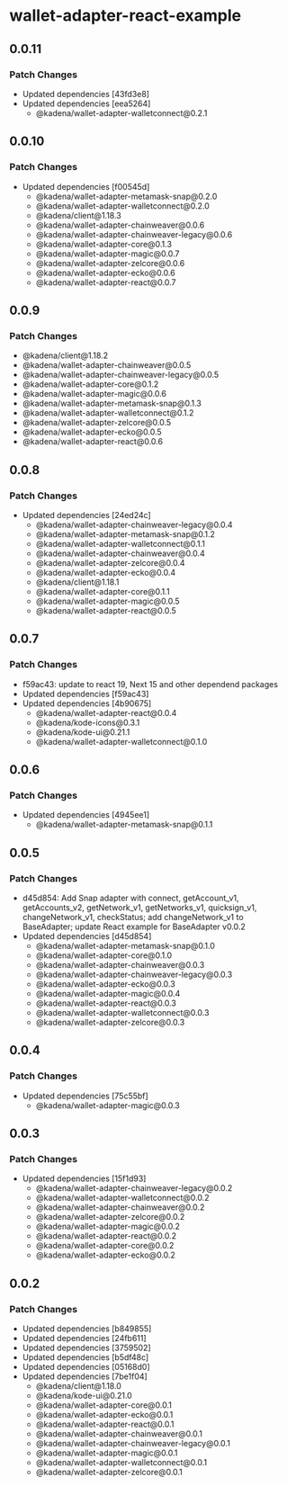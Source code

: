 # wallet-adapter-react-example

## 0.0.11

### Patch Changes

- Updated dependencies \[43fd3e8]
- Updated dependencies \[eea5264]
  - @kadena/wallet-adapter-walletconnect\@0.2.1

## 0.0.10

### Patch Changes

- Updated dependencies \[f00545d]
  - @kadena/wallet-adapter-metamask-snap\@0.2.0
  - @kadena/wallet-adapter-walletconnect\@0.2.0
  - @kadena/client\@1.18.3
  - @kadena/wallet-adapter-chainweaver\@0.0.6
  - @kadena/wallet-adapter-chainweaver-legacy\@0.0.6
  - @kadena/wallet-adapter-core\@0.1.3
  - @kadena/wallet-adapter-magic\@0.0.7
  - @kadena/wallet-adapter-zelcore\@0.0.6
  - @kadena/wallet-adapter-ecko\@0.0.6
  - @kadena/wallet-adapter-react\@0.0.7

## 0.0.9

### Patch Changes

- @kadena/client\@1.18.2
- @kadena/wallet-adapter-chainweaver\@0.0.5
- @kadena/wallet-adapter-chainweaver-legacy\@0.0.5
- @kadena/wallet-adapter-core\@0.1.2
- @kadena/wallet-adapter-magic\@0.0.6
- @kadena/wallet-adapter-metamask-snap\@0.1.3
- @kadena/wallet-adapter-walletconnect\@0.1.2
- @kadena/wallet-adapter-zelcore\@0.0.5
- @kadena/wallet-adapter-ecko\@0.0.5
- @kadena/wallet-adapter-react\@0.0.6

## 0.0.8

### Patch Changes

- Updated dependencies \[24ed24c]
  - @kadena/wallet-adapter-chainweaver-legacy\@0.0.4
  - @kadena/wallet-adapter-metamask-snap\@0.1.2
  - @kadena/wallet-adapter-walletconnect\@0.1.1
  - @kadena/wallet-adapter-chainweaver\@0.0.4
  - @kadena/wallet-adapter-zelcore\@0.0.4
  - @kadena/wallet-adapter-ecko\@0.0.4
  - @kadena/client\@1.18.1
  - @kadena/wallet-adapter-core\@0.1.1
  - @kadena/wallet-adapter-magic\@0.0.5
  - @kadena/wallet-adapter-react\@0.0.5

## 0.0.7

### Patch Changes

- f59ac43: update to react 19, Next 15 and other dependend packages
- Updated dependencies \[f59ac43]
- Updated dependencies \[4b90675]
  - @kadena/wallet-adapter-react\@0.0.4
  - @kadena/kode-icons\@0.3.1
  - @kadena/kode-ui\@0.21.1
  - @kadena/wallet-adapter-walletconnect\@0.1.0

## 0.0.6

### Patch Changes

- Updated dependencies \[4945ee1]
  - @kadena/wallet-adapter-metamask-snap\@0.1.1

## 0.0.5

### Patch Changes

- d45d854: Add Snap adapter with connect, getAccount_v1, getAccounts_v2,
  getNetwork_v1, getNetworks_v1, quicksign_v1, changeNetwork_v1, checkStatus;
  add changeNetwork_v1 to BaseAdapter; update React example for BaseAdapter
  v0.0.2
- Updated dependencies \[d45d854]
  - @kadena/wallet-adapter-metamask-snap\@0.1.0
  - @kadena/wallet-adapter-core\@0.1.0
  - @kadena/wallet-adapter-chainweaver\@0.0.3
  - @kadena/wallet-adapter-chainweaver-legacy\@0.0.3
  - @kadena/wallet-adapter-ecko\@0.0.3
  - @kadena/wallet-adapter-magic\@0.0.4
  - @kadena/wallet-adapter-react\@0.0.3
  - @kadena/wallet-adapter-walletconnect\@0.0.3
  - @kadena/wallet-adapter-zelcore\@0.0.3

## 0.0.4

### Patch Changes

- Updated dependencies \[75c55bf]
  - @kadena/wallet-adapter-magic\@0.0.3

## 0.0.3

### Patch Changes

- Updated dependencies \[15f1d93]
  - @kadena/wallet-adapter-chainweaver-legacy\@0.0.2
  - @kadena/wallet-adapter-walletconnect\@0.0.2
  - @kadena/wallet-adapter-chainweaver\@0.0.2
  - @kadena/wallet-adapter-zelcore\@0.0.2
  - @kadena/wallet-adapter-magic\@0.0.2
  - @kadena/wallet-adapter-react\@0.0.2
  - @kadena/wallet-adapter-core\@0.0.2
  - @kadena/wallet-adapter-ecko\@0.0.2

## 0.0.2

### Patch Changes

- Updated dependencies \[b849855]
- Updated dependencies \[24fb611]
- Updated dependencies \[3759502]
- Updated dependencies \[b5df48c]
- Updated dependencies \[05168d0]
- Updated dependencies \[7be1f04]
  - @kadena/client\@1.18.0
  - @kadena/kode-ui\@0.21.0
  - @kadena/wallet-adapter-core\@0.0.1
  - @kadena/wallet-adapter-ecko\@0.0.1
  - @kadena/wallet-adapter-react\@0.0.1
  - @kadena/wallet-adapter-chainweaver\@0.0.1
  - @kadena/wallet-adapter-chainweaver-legacy\@0.0.1
  - @kadena/wallet-adapter-magic\@0.0.1
  - @kadena/wallet-adapter-walletconnect\@0.0.1
  - @kadena/wallet-adapter-zelcore\@0.0.1
